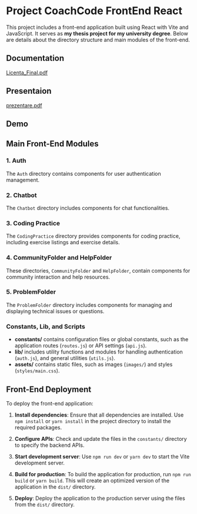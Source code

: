 # **Project CoachCode FrontEnd React**

This project includes a front-end application built using React with Vite and JavaScript. It serves as **my thesis project for my university degree**. Below are details about the directory structure and main modules of the front-end.

## **Documentation**
[Licenta_Final.pdf](https://github.com/user-attachments/files/16427196/Licenta_Final.pdf)

## **Presentaion**
[prezentare.pdf](https://github.com/user-attachments/files/16427217/prezentare.pdf)

## **Demo**






## **Main Front-End Modules**

### **1. Auth**

The `Auth` directory contains components for user authentication management.

### **2. Chatbot**

The `Chatbot` directory includes components for chat functionalities.

### **3. Coding Practice**

The `CodingPractice` directory provides components for coding practice, including exercise listings and exercise details.

### **4. CommunityFolder and HelpFolder**

These directories, `CommunityFolder` and `HelpFolder`, contain components for community interaction and help resources.

### **5. ProblemFolder**

The `ProblemFolder` directory includes components for managing and displaying technical issues or questions.

### **Constants, Lib, and Scripts**

- **constants/** contains configuration files or global constants, such as the application routes (`routes.js`) or API settings (`api.js`).
- **lib/** includes utility functions and modules for handling authentication (`auth.js`), and general utilities (`utils.js`).
- **assets/** contains static files, such as images (`images/`) and styles (`styles/main.css`).

## **Front-End Deployment**

To deploy the front-end application:

1. **Install dependencies**: Ensure that all dependencies are installed. Use `npm install` or `yarn install` in the project directory to install the required packages.

2. **Configure APIs**: Check and update the files in the `constants/` directory to specify the backend APIs.

3. **Start development server**: Use `npm run dev` or `yarn dev` to start the Vite development server.

4. **Build for production**: To build the application for production, run `npm run build` or `yarn build`. This will create an optimized version of the application in the `dist/` directory.

5. **Deploy**: Deploy the application to the production server using the files from the `dist/` directory.
